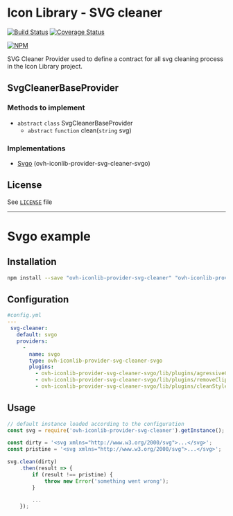 # Icon Library - SVG cleaner

[![Build Status](https://travis-ci.org/ovh-ux/ovh-iconlib-provider-svg-cleaner.svg?branch=master)](https://travis-ci.org/ovh-ux/ovh-iconlib-provider-svg-cleaner)
[![Coverage Status](https://coveralls.io/repos/github/ovh-ux/ovh-iconlib-provider-svg-cleaner/badge.svg?branch=master)](https://coveralls.io/github/ovh-ux/ovh-iconlib-provider-svg-cleaner?branch=master)

[![NPM](https://nodei.co/npm/ovh-iconlib-provider-svg-cleaner.png)](https://nodei.co/npm/ovh-iconlib-provider-svg-cleaner/)

SVG Cleaner Provider used to define a contract for all svg cleaning process in the Icon Library project.

## SvgCleanerBaseProvider

### Methods to implement

- `abstract` `class` SvgCleanerBaseProvider
    - `abstract` `function` clean(`string` svg)

### Implementations

- [Svgo](https://github.com/ovh-ux/ovh-iconlib-provider-svg-cleaner-svgo#readme) (ovh-iconlib-provider-svg-cleaner-svgo)

## License

See [`LICENSE`](LICENSE) file

---

# Svgo example

## Installation

```bash
npm install --save "ovh-iconlib-provider-svg-cleaner" "ovh-iconlib-provider-svg-cleaner-svgo"
```

## Configuration

```yaml
#config.yml
---
 svg-cleaner:
   default: svgo
   providers:
     -
       name: svgo
       type: ovh-iconlib-provider-svg-cleaner-svgo
       plugins:
         - ovh-iconlib-provider-svg-cleaner-svgo/lib/plugins/agressiveCollapseGroups
         - ovh-iconlib-provider-svg-cleaner-svgo/lib/plugins/removeClipPaths
         - ovh-iconlib-provider-svg-cleaner-svgo/lib/plugins/cleanStyles
```

## Usage

```js
// default instance loaded according to the configuration
const svg = require('ovh-iconlib-provider-svg-cleaner').getInstance();

const dirty = '<svg xmlns="http://www.w3.org/2000/svg">...</svg>';
const pristine = '<svg xmlns="http://www.w3.org/2000/svg">...</svg>';

svg.clean(dirty)
    .then(result => {
        if (result !== pristine) {
            throw new Error('something went wrong');
        }

        ...
    });
```
